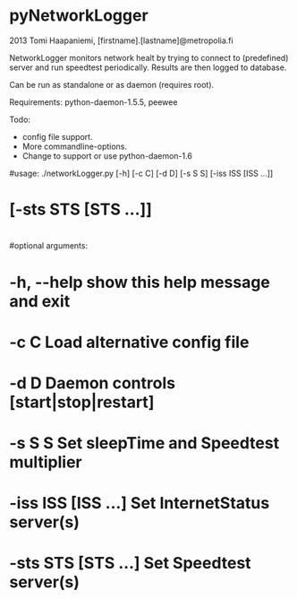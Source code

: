# pyNetworkLogger

2013 Tomi Haapaniemi, [firstname].[lastname]@metropolia.fi

NetworkLogger monitors network healt by trying to connect to (predefined) server and run speedtest periodically.
Results are then logged to database.

Can be run as standalone or as daemon (requires root).

Requirements: python-daemon-1.5.5, peewee

Todo: 
* config file support. 
* More commandline-options.
* Change to support or use python-daemon-1.6

#usage: ./networkLogger.py [-h] [-c C] [-d D] [-s S S] [-iss ISS [ISS ...]]
#                          [-sts STS [STS ...]]
#
#optional arguments:
#  -h, --help          show this help message and exit
#  -c C                Load alternative config file
#  -d D                Daemon controls [start|stop|restart]
#  -s S S              Set sleepTime and Speedtest multiplier
#  -iss ISS [ISS ...]  Set InternetStatus server(s)
#  -sts STS [STS ...]  Set Speedtest server(s)
#
